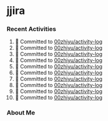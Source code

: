 # jjira

### Recent Activities
<!--START_SECTION:activity-->
1. 📝 Committed to [00zhiyu/activity-log](https://github.com/00zhiyu/activity-log/commit/099fffab117c8b0309e33382e11f05a3f6be3082)
2. 📝 Committed to [00zhiyu/activity-log](https://github.com/00zhiyu/activity-log/commit/327ed6898de727f43faad19e381e2a2ce17e740d)
3. 📝 Committed to [00zhiyu/activity-log](https://github.com/00zhiyu/activity-log/commit/3388e84d6667c95f3c60af02286d67e36dc5e8dd)
4. 📝 Committed to [00zhiyu/activity-log](https://github.com/00zhiyu/activity-log/commit/29aa2005bdc64cf1785198e6d8fda7cb9d18df54)
5. 📝 Committed to [00zhiyu/activity-log](https://github.com/00zhiyu/activity-log/commit/40a17c12a8d0deafec0da8a93fc6205fc03bb195)
6. 📝 Committed to [00zhiyu/activity-log](https://github.com/00zhiyu/activity-log/commit/c59928a0e48c2366d6d3f31260da1f1c28b37a76)
7. 📝 Committed to [00zhiyu/activity-log](https://github.com/00zhiyu/activity-log/commit/59ae7a90f8497482df7b9d4d5fa9af7066c469ae)
8. 📝 Committed to [00zhiyu/activity-log](https://github.com/00zhiyu/activity-log/commit/987989823017a46cdf8393233ff5a9a3138e73a9)
9. 📝 Committed to [00zhiyu/activity-log](https://github.com/00zhiyu/activity-log/commit/3183cccb35f597e3ef76c07bbe11a2e7538eaf4f)
10. 📝 Committed to [00zhiyu/activity-log](https://github.com/00zhiyu/activity-log/commit/f63ab4873e3aff705550c349ed1d06ec12c46979)
<!--END_SECTION:activity-->

### About Me
<!-- MYLINKS:START -->
<!-- MYLINKS:END-->
